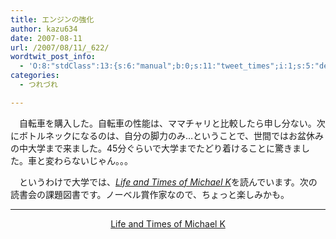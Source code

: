 ```yaml
---
title: エンジンの強化
author: kazu634
date: 2007-08-11
url: /2007/08/11/_622/
wordtwit_post_info:
  - 'O:8:"stdClass":13:{s:6:"manual";b:0;s:11:"tweet_times";i:1;s:5:"delay";i:0;s:7:"enabled";i:1;s:10:"separation";s:2:"60";s:7:"version";s:3:"3.7";s:14:"tweet_template";b:0;s:6:"status";i:2;s:6:"result";a:0:{}s:13:"tweet_counter";i:2;s:13:"tweet_log_ids";a:1:{i:0;i:3137;}s:9:"hash_tags";a:0:{}s:8:"accounts";a:1:{i:0;s:7:"kazu634";}}'
categories:
  - つれづれ

---
```

<div class="section">
<p>
    　自転車を購入した。自転車の性能は、ママチャリと比較したら申し分ない。次にボトルネックになるのは、自分の脚力のみ…ということで、世間ではお盆休みの中大学まで来ました。45分ぐらいで大学までたどり着けることに驚きました。車と変わらないじゃん。。。
</p>
  
<p>
    　というわけで大学では、<i><a href="https://www.amazon.co.jp/exec/obidos/ASIN/0140074481/goodpic-22/" onclick="__gaTracker('send', 'event', 'outbound-article', 'https://www.amazon.co.jp/exec/obidos/ASIN/0140074481/goodpic-22/', 'Life and Times of Michael K');" target="_top">Life and Times of Michael K</a></i>を読んでいます。次の読書会の課題図書です。ノーベル賞作家なので、ちょっと楽しみかも。
</p>
  
<hr />
  
<center>
<a href="https://www.amazon.co.jp/exec/obidos/ASIN/0140074481/goodpic-22/" onclick="__gaTracker('send', 'event', 'outbound-article', 'https://www.amazon.co.jp/exec/obidos/ASIN/0140074481/goodpic-22/', 'Life and Times of Michael K');" target="_top">Life and Times of Michael K</a><br />
</center>
</div>
